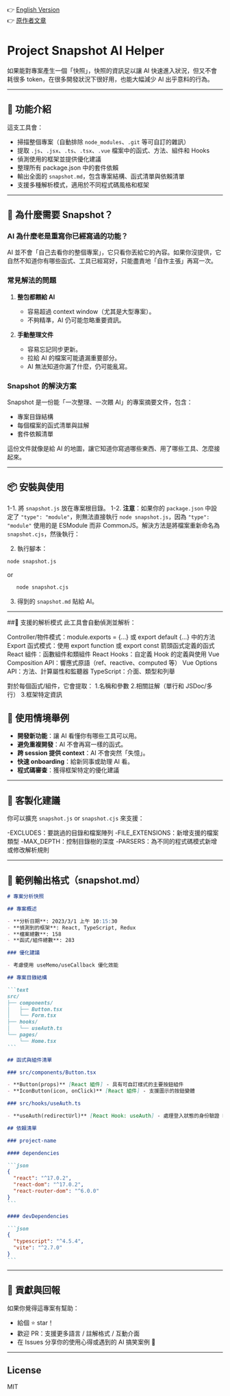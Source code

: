 👉 [English Version](./README_EN.md)  
👉 [原作者文章](https://jackle.pro/articles/ai-rewrite-functions-snapshot-solution)

# Project Snapshot AI Helper

如果能對專案產生一個「快照」，快照的資訊足以讓 AI 快速進入狀況，但又不會耗很多 token，在很多開發狀況下很好用，也能大幅減少 AI 出乎意料的行為。

---

## 🚀 功能介紹

這支工具會：

- 掃描整個專案（自動排除 `node_modules`、`.git` 等可自訂的雜訊）
- 提取 `.js`、`.jsx`、`.ts`、`.tsx`、`.vue` 檔案中的函式、方法、組件和 Hooks
- 偵測使用的框架並提供優化建議
- 整理所有 package.json 中的套件依賴
- 輸出全面的 `snapshot.md`，包含專案結構、函式清單與依賴清單
- 支援多種解析模式，適用於不同程式碼風格和框架

---

## 🤔 為什麼需要 Snapshot？

### AI 為什麼老是重寫你已經寫過的功能？

AI 並不會「自己去看你的整個專案」，它只看你丟給它的內容。如果你沒提供，它自然不知道你有哪些函式、工具已經寫好，只能盡責地「自作主張」再寫一次。

### 常見解法的問題

1. **整包都餵給 AI**

   - 容易超過 context window（尤其是大型專案）。
   - 不夠精準，AI 仍可能忽略重要資訊。

2. **手動整理文件**
   - 容易忘記同步更新。
   - 拉給 AI 的檔案可能遺漏重要部分。
   - AI 無法知道你漏了什麼，仍可能亂寫。

### Snapshot 的解決方案

Snapshot 是一份能「一次整理、一次餵 AI」的專案摘要文件，包含：

- 專案目錄結構
- 每個檔案的函式清單與註解
- 套件依賴清單

這份文件就像是給 AI 的地圖，讓它知道你寫過哪些東西、用了哪些工具、怎麼接起來。

---

## 📦 安裝與使用

1-1. 將 `snapshot.js` 放在專案根目錄。
1-2. **注意**：如果你的 `package.json` 中設定了 `"type": "module"`，則無法直接執行 `node snapshot.js`，因為 `"type": "module"` 使用的是 ESModule 而非 CommonJS。解決方法是將檔案重新命名為 `snapshot.cjs`，然後執行：

2. 執行腳本：

```bash
node snapshot.js
```

or

```bash
   node snapshot.cjs
```

3. 得到的 `snapshot.md` 貼給 AI。

---

##🧮 支援的解析模式
此工具會自動偵測並解析：

Controller/物件模式：module.exports = {...} 或 export default {...} 中的方法
Export 函式模式：使用 export function 或 export const 箭頭函式定義的函式
React 組件：函數組件和類組件
React Hooks：自定義 Hook 的定義與使用
Vue Composition API：響應式原語（ref、reactive、computed 等）
Vue Options API：方法、計算屬性和監聽器
TypeScript：介面、類型和列舉

對於每個函式/組件，它會提取： 1.名稱和參數 2.相關註解（單行和 JSDoc/多行） 3.框架特定資訊

## 🧠 使用情境舉例

- **開發新功能**：讓 AI 看懂你有哪些工具可以用。
- **避免重複開發**：AI 不會再寫一樣的函式。
- **跨 session 提供 context**：AI 不會突然「失憶」。
- **快速 onboarding**：給新同事或助理 AI 看。
- **程式碼審查**：獲得框架特定的優化建議

---

## 🔧 客製化建議

你可以擴充 `snapshot.js` or `snapshot.cjs` 來支援：

-EXCLUDES：要跳過的目錄和檔案陣列
-FILE_EXTENSIONS：新增支援的檔案類型
-MAX_DEPTH：控制目錄樹的深度
-PARSERS：為不同的程式碼模式新增或修改解析規則

---

## 📄 範例輸出格式（snapshot.md）

````md
# 專案分析快照

## 專案概述

- **分析日期**: 2023/3/1 上午 10:15:30
- **偵測到的框架**: React, TypeScript, Redux
- **檔案總數**: 158
- **函式/組件總數**: 283

### 優化建議

- 考慮使用 useMemo/useCallback 優化效能

## 專案目錄結構

```text
src/
├── components/
│   ├── Button.tsx
│   └── Form.tsx
├── hooks/
│   └── useAuth.ts
└── pages/
    └── Home.tsx
```

## 函式與組件清單

### src/components/Button.tsx

- **Button(props)** [React 組件] - 具有可自訂樣式的主要按鈕組件
- **IconButton(icon, onClick)** [React 組件] - 支援圖示的按鈕變體

### src/hooks/useAuth.ts

- **useAuth(redirectUrl)** [React Hook: useAuth] - 處理登入狀態的身份驗證 Hook

## 依賴清單

### project-name

#### dependencies

```json
{
  "react": "^17.0.2",
  "react-dom": "^17.0.2",
  "react-router-dom": "^6.0.0"
}
```

#### devDependencies

```json
{
  "typescript": "^4.5.4",
  "vite": "^2.7.0"
}
```
````

---

## 🙌 貢獻與回報

如果你覺得這專案有幫助：

- 給個 ⭐️ star！
- 歡迎 PR：支援更多語言 / 註解格式 / 互動介面
- 在 Issues 分享你的使用心得或遇到的 AI 搞笑案例 🤖

---

## License

MIT
